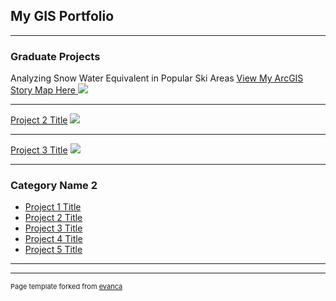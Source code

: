 ## My GIS Portfolio

---

### Graduate Projects 

Analyzing Snow Water Equivalent in Popular Ski Areas
<a href=https://storymaps.arcgis.com/stories/6d9b86ac2a2d41b689614c0cca4aa2cf?header/>View My ArcGIS Story Map Here </a> 
<img src="C:\Users\Chris\OneDrive\Pictures\Saved Pictures\CO_Mountain.JPG?raw=true"/>

---
[Project 2 Title](/pdf/sample_presentation.pdf)
<img src="images/dummy_thumbnail.jpg?raw=true"/>

---
[Project 3 Title](http://example.com/)
<img src="images/dummy_thumbnail.jpg?raw=true"/>

---

### Category Name 2

- [Project 1 Title](http://example.com/)
- [Project 2 Title](http://example.com/)
- [Project 3 Title](http://example.com/)
- [Project 4 Title](http://example.com/)
- [Project 5 Title](http://example.com/)

---




---
<p style="font-size:11px">Page template forked from <a href="https://github.com/evanca/quick-portfolio">evanca</a></p>
<!-- Remove above link if you don't want to attibute -->
